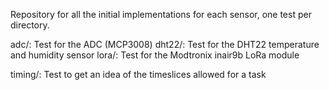 Repository for all the initial implementations for each sensor, one test per directory.

adc/:
	Test for the ADC (MCP3008)
dht22/:
	Test for the DHT22 temperature and humidity sensor
lora/:
	Test for the Modtronix inair9b LoRa module

timing/:
	Test to get an idea of the timeslices allowed for a task
